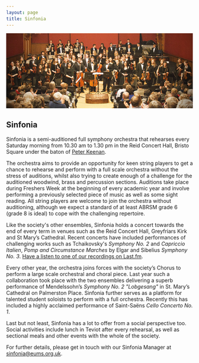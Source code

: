 ```yaml
---
layout: page
title: Sinfonia
---
```


<img src="/assets/img/concerts/sinfonia-reid.jpg" alt="Sinfonia performing in the Reid Concert Hall." class="bordered">

## Sinfonia

Sinfonia is a semi-auditioned full symphony orchestra that rehearses every
Saturday morning from 10.30 am to 1.30 pm in the Reid Concert Hall, Bristo
Square under the baton of [Peter Keenan](/conductors/#peter-keenan).

The orchestra aims to provide an opportunity for keen string players to get a
chance to rehearse and perform with a full scale orchestra without the stress
of auditions, whilst also trying to create enough of a challenge for the
auditioned woodwind, brass and percussion sections. Auditions take place during
Freshers Week at the beginning of every academic year and involve performing a
previously selected piece of music as well as some sight reading. All string
players are welcome to join the orchestra without auditioning, although we
expect a standard of at least ABRSM grade 6 (grade 8 is ideal) to cope with the
challenging repertoire.

Like the society's other ensembles, Sinfonia holds a concert towards the end of
every term in venues such as the Reid Concert Hall, Greyfriars Kirk and St
Mary’s Cathedral. Recent concerts have included performances of challenging
works such as Tchaikovsky's *Symphony No. 2* and *Capriccio Italien*, *Pomp and
Circumstance Marches* by Elgar and Sibelius *Symphony No. 3*. [Have a listen to
one of our recordings on Last.fm](http://www.last.fm/music/Edinburgh+University+Music+Society/).

Every other year, the orchestra joins forces with the society’s Chorus to
perform a large scale orchestral and choral piece. Last year such a
collaboration took place with the two ensembles delivering a superb performance
of Mendelssohn’s *Symphony No. 2 "Lobgesang"* in St. Mary’s Cathedral on
Palmerston Place. Sinfonia further serves as a platform for talented student
soloists to perform with a full orchestra. Recently this has included a highly
acclaimed performance of Saint-Sa&euml;ns *Cello Concerto No. 1*.

Last but not least, Sinfonia has a lot to offer from a social perspective too.
Social activities include lunch in Teviot after every rehearsal, as well as
sectional meals and other events with the whole of the society.

For further details, please get in touch with our Sinfonia Manager at
[sinfonia@eums.org.uk](mailto:sinfonia@eums.org.uk).
